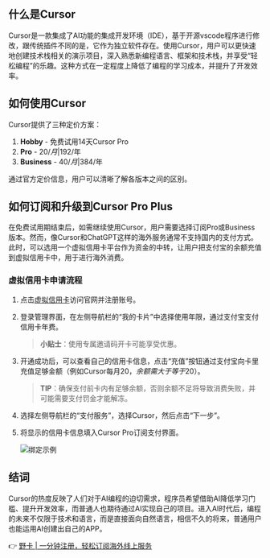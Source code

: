 ## 什么是Cursor

Cursor是一款集成了AI功能的集成开发环境（IDE），基于开源vscode程序进行修改，跟传统插件不同的是，它作为独立软件存在。使用Cursor，用户可以更快速地创建技术栈相关的演示项目，深入熟悉新编程语言、框架和技术栈，并享受“轻松编程”的乐趣。这种方式在一定程度上降低了编程的学习成本，并提升了开发效率。

## 如何使用Cursor

Cursor提供了三种定价方案：

1. **Hobby** - 免费试用14天Cursor Pro
2. **Pro** - 20$/月 | 192$/年
3. **Business** - 40$/月 | 384$/年

通过官方定价信息，用户可以清晰了解各版本之间的区别。

## 如何订阅和升级到Cursor Pro Plus

在免费试用期结束后，如需继续使用Cursor，用户需要选择订阅Pro或Business版本。然而，像Cursor和ChatGPT这样的海外服务通常不支持国内的支付方式。此时，可以选用一个虚拟信用卡平台作为资金的中转，让用户把支付宝的余额充值到虚拟信用卡中，用于进行海外消费。

### 虚拟信用卡申请流程

1. 点击[虚拟信用卡](https://bit.ly/bewildcard)访问官网并注册账号。
   
2. 登录管理界面，在左侧导航栏的“我的卡片”中选择使用年限，通过支付宝支付信用卡年费。

   > **小贴士**：使用专属邀请码开卡可能享受优惠。

3. 开通成功后，可以查看自己的信用卡信息，点击“充值”按钮通过支付宝向卡里充值足够金额（例如Cursor每月20$，余额需大于等于20$）。

   > **TIP**：确保支付前卡内有足够余额，否则余额不足将导致消费失败，并可能需要支付罚金才能解冻。

4. 选择左侧导航栏的“支付服务”，选择Cursor，然后点击“下一步”。

5. 将显示的信用卡信息填入Cursor Pro订阅支付界面。

   ![绑定示例](https://bit.ly/bewildcard)

## 结词

Cursor的热度反映了人们对于AI编程的迫切需求，程序员希望借助AI降低学习门槛、提升开发效率，而普通人也期待通过AI实现自己的项目。进入AI时代后，编程的未来不仅限于技术和语言，而是直接面向自然语言，相信不久的将来，普通用户也能运用AI创建出自己的APP。

👉 [野卡 | 一分钟注册，轻松订阅海外线上服务](https://bit.ly/bewildcard)